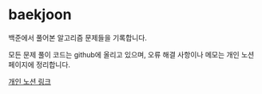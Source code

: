 # baekjoon
백준에서 풀어본 알고리즘 문제들을 기록합니다.

모든 문제 풀이 코드는 github에 올리고 있으며,
오류 해결 사항이나 메모는 개인 노션 페이지에 정리합니다.

[개인 노션 링크](https://jinuk.notion.site/BaekJoon-d845593f236041a0b62c5f0afcafa50c)
